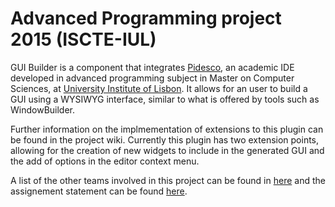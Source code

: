 # Advanced Programming project 2015 (ISCTE-IUL)
GUI Builder is a component that integrates [Pidesco](https://github.com/andre-santos-pt/pidesco), an academic IDE developed in advanced programming subject in Master on Computer Sciences, at [University Institute of Lisbon](http://www.iscte-iul.pt/home.aspx). It allows for an user to build a GUI using a WYSIWYG interface, similar to what is offered by tools such as WindowBuilder.

Further information on the implmementation of extensions to this plugin can be found in the project wiki. Currently this plugin has two extension points, allowing for the creation of new widgets to include in the generated GUI and the add of options in the editor context menu.

A list of the other teams involved in this project can be found in [here](https://docs.google.com/spreadsheets/d/1bmpL37KWNmpV3sPmTLs-SinezaeVEfJ_xoqPcb7VQog/pubhtml?gid=1846583758&single=true) and the assignement statement can be found [here](https://docs.google.com/document/d/1Bp6Eg1P8CSIog-WNX6_nbHPhcmlV_j3WiOGTgLl8HuY/pub).
